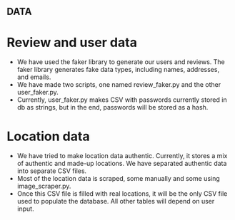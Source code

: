 ## DATA

# Review and user data
- We have used the faker library to generate our users and reviews. The faker library generates fake data types, including names, addresses, and emails. 
- We have made two scripts, one named review_faker.py and the other user_faker.py.
- Currently, user_faker.py makes CSV with passwords currently stored in db as strings, but in the end, passwords will be stored as a hash.
 
# Location data

- We have tried to make location data authentic. Currently, it stores a mix of authentic and made-up locations. We have separated authentic data into separate CSV files.
- Most of the location data is scraped, some manually and some using image_scraper.py.
- Once this CSV file is filled with real locations, it will be the only CSV file used to populate the database. All other tables will depend on user input.
